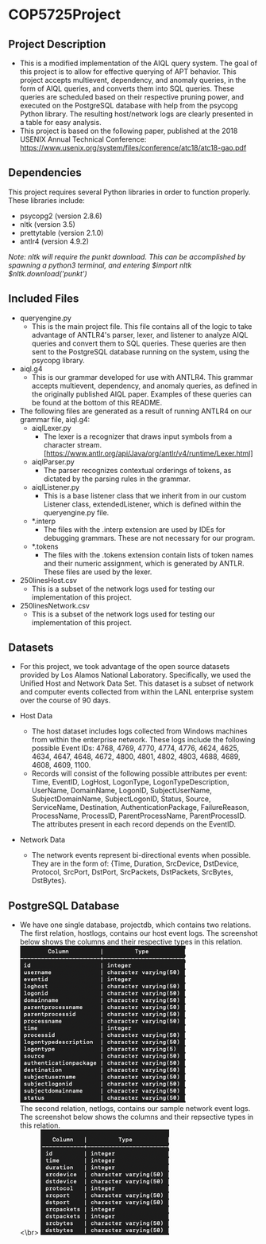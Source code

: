 # COP5725Project

## Project Description 
- This is a modified implementation of the AIQL query system. The goal of this project is to allow for effective querying of APT behavior. This project accepts multievent, dependency, and anomaly queries, in the form of AIQL queries, and converts them into SQL queries. These queries are scheduled based on their respective pruning power, and executed on the PostgreSQL database with help from the psycopg Python library. The resulting host/network logs are clearly presented in a table for easy analysis.
- This project is based on the following paper, published at the 2018 USENIX Annual Technical Conference: https://www.usenix.org/system/files/conference/atc18/atc18-gao.pdf

## Dependencies
This project requires several Python libraries in order to function properly. These libraries include:
- psycopg2 (version 2.8.6)
- nltk (version 3.5)
- prettytable (version 2.1.0)
- antlr4 (version 4.9.2)

<em> Note: nltk will require the punkt download. This can be accomplished by spawning a python3 terminal, and entering $import nltk $nltk.download('punkt') </em>

## Included Files
- queryengine.py
	- This is the main project file. This file contains all of the logic to take advantage of ANTLR4's parser, lexer, and listener to analyze AIQL queries and convert them to SQL queries. 
	These queries are then sent to the PostgreSQL database running on the system, using the psycopg library.
- aiql.g4
	- This is our grammar developed for use with ANTLR4. This grammar accepts multievent, dependency, and anomaly queries, as defined in the originally published AIQL paper. Examples of these queries can be found at the bottom of this README.
- The following files are generated as a result of running ANTLR4 on our grammar file, aiql.g4:
	- aiqlLexer.py
		- The lexer is a recognizer that draws input symbols from a character stream. [https://www.antlr.org/api/Java/org/antlr/v4/runtime/Lexer.html]
	- aiqlParser.py
		- The parser recognizes contextual orderings of tokens, as dictated by the parsing rules in the grammar.
	- aiqlListener.py
		- This is a base listener class that we inherit from in our custom Listener class, extendedListener, which is defined within the queryengine.py file.
	- \*.interp
		- The files with the .interp extension are used by IDEs for debugging grammars. These are not necessary for our program.
	- \*.tokens
		- The files with the .tokens extension contain lists of token names and their numeric assignment, which is generated by ANTLR. These files are used by the lexer.
- 250linesHost.csv
	- This is a subset of the network logs used for testing our implementation of this project.
- 250linesNetwork.csv
	- This is a subset of the network logs used for testing our implementation of this project.

## Datasets
- For this project, we took advantage of the open source datasets provided by Los Alamos National Laboratory. Specifically, we used the Unified Host and Network Data Set. This dataset is a subset of network and computer events collected from within the LANL enterprise system over the course of 90 days.
- Host Data
	- The host dataset includes logs collected from Windows machines from within the enterprise network. These logs include the following possible Event IDs: 4768, 4769, 4770, 4774, 4776, 4624, 4625, 4634, 4647, 4648, 4672, 4800, 4801, 4802, 4803, 4688, 4689, 4608, 4609, 1100. 
	- Records will consist of the following possible attributes per event: Time, EventID, LogHost, LogonType, LogonTypeDescription, UserName, DomainName, LogonID, SubjectUserName, SubjectDomainName, SubjectLogonID, Status, Source, ServiceName, Destination, AuthenticationPackage, FailureReason, ProcessName, ProcessID, ParentProcessName, ParentProcessID. The attributes present in each record depends on the EventID.

- Network Data
	- The network events represent bi-directional events when possible. They are in the form of: {Time, Duration, SrcDevice, DstDevice, Protocol, SrcPort, DstPort, SrcPackets, DstPackets, SrcBytes, DstBytes}.

## PostgreSQL Database
- We have one single database, projectdb, which contains two relations. The first relation, hostlogs, contains our host event logs. The screenshot below shows the columns and their respective types in this relation. ![hostlogs relation](./Assets/hostlogsscreenshot.png)   
The second relation, netlogs, contains our sample network event logs. The screenshot below shows the columns and their repsective types in this relation. <br><\br> ![nelogs relation](./Assets/netlogsscreenshot.png)
